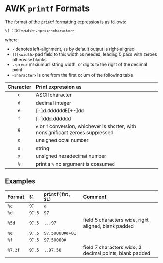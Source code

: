 # AWK `printf` Formats

The format of the `printf` formatting expression is as follows:

  `%[-][0]<width>.<prec><character>`

where

* `-` denotes left-alignment, as by default
 output is right-aligned
* `[0]<width>` pad field to this width as needed, leading 0 pads with zeroes otherwise blanks
* `.<prec>` maxiumum string width, or digits to the right of the decimal point
* `<character>` is one from the first colum of the following table

| Character | Print expression as |
|:-:|:-|
| `c` | ASCII character |
| `d` | decimal integer |
| `e` | [-]d.ddddddE[+-]dd |
| `f` | [-]ddd.dddddd |
| `g` | `e` or `f` conversion,  whichever is shorter, with nonsignificant zeroes suppressed |
| `o` | unsigned octal number |
| `s` | string |
| `x` | unsigned hexadecimal number |
| `%` | print a `%` no argument is consumed |

## Examples

| Format | `$1` | `printf(fmt, $1)` | Comment |
|:-------|:-----|:------------------|:--------|
| `%c` | `97` | `a` ||
| `%d` | `97.5` | `97` ||
| `%5d` | `97.5` | `...97` | field 5 characters wide, right aligned, blank padded |
| `%e` | `97.5` | `97.500000e+01` |
| `%f` | `97.5` | `97.500000` |
| `%7.2f` | `97.5` | `..97.50` | field 7 characters wide, 2 decimal points, blank padded |
